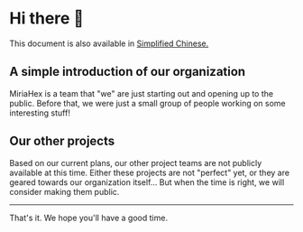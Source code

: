 # Hi there 👋

This document is also available in [Simplified Chinese.](README_zh-cn.md "简体中文版")

## A simple introduction of our organization

<!--


**Here are some ideas to get you started:**


🙋‍♀️ A short introduction - what is your organization all about?
🌈 Contribution guidelines - how can the community get involved?
👩‍💻 Useful resources - where can the community find your docs? Is there anything else the community should know?
🍿 Fun facts - what does your team eat for breakfast?
🧙 Remember, you can do mighty things with the power of [Markdown](https://docs.github.com/github/writing-on-github/getting-started-with-writing-and-formatting-on-github/basic-writing-and-formatting-syntax)
-->

MiriaHex is a team that "we" are just starting out and opening up to the public. Before that, we were just a small group of people working on some interesting stuff!

## Our other projects

Based on our current plans, our other project teams are not publicly available at this time. Either these projects are not "perfect" yet, or they are geared towards our organization itself... But when the time is right, we will consider making them public.

---

That's it. We hope you'll have a good time.